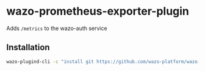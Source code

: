 # wazo-prometheus-exporter-plugin

Adds `/metrics` to the wazo-auth service

## Installation

```sh
wazo-plugind-cli -c "install git https://github.com/wazo-platform/wazo-prometheus-exporter-plugin"
```
